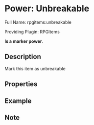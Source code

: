 # Power: Unbreakable

<!-- This file is generated ingame by `/rpgitem gen-wiki`. -->
<!-- Please only edit between "beginCustomXXXX" and "endCustomXXXX".  -->
<!-- If you want to edit description of this power or property, -->
<!-- please edit corresponding section in "resources/lang/en_US.yml" -->

Full Name: rpgitems:unbreakable

Providing Plugin: RPGItems

**Is a marker power**.

<!-- beginCustomHeader -->
<!-- endCustomHeader -->

## Description

Mark this item as unbreakable
<!-- beginCustomDescription -->
<!-- endCustomDescription -->

## Properties

<!-- beginCustomProperties -->
<!-- endCustomProperties -->

## Example

<!-- beginCustomExample -->
<!-- endCustomExample -->

## Note

<!-- beginCustomNote -->
<!-- endCustomNote -->